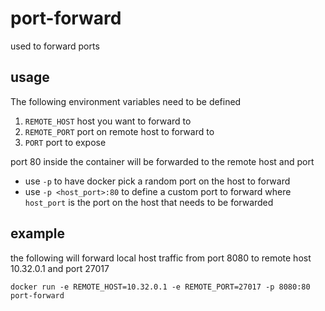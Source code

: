 # port-forward
used to forward ports

## usage
The following environment variables need to be defined

1. `REMOTE_HOST` host you want to forward to
2. `REMOTE_PORT` port on remote host to forward to
3. `PORT` port to expose 

port 80 inside the container will be forwarded to the remote host and port

* use `-p` to have docker pick a random port on the host to forward
* use `-p <host_port>:80` to define a custom port to forward where `host_port` is the port on the host that needs to be forwarded

## example
the following will forward local host traffic from port 8080 to remote host 10.32.0.1 and port 27017
```
docker run -e REMOTE_HOST=10.32.0.1 -e REMOTE_PORT=27017 -p 8080:80 port-forward
```
